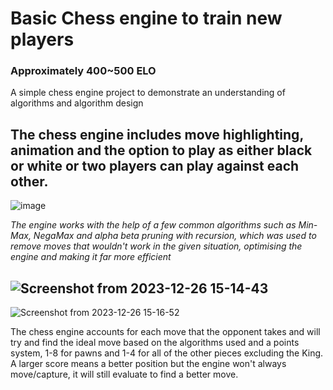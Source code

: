 # Basic Chess engine to train new players
### Approximately 400~500 ELO

A simple chess engine project to demonstrate an understanding of algorithms and algorithm design

The chess engine includes move highlighting, animation and the option to play as either black or white or two players can play against each other.
----------------------------------------------------------------------------------------------------------------------------------------------------------------------------------------

![image](https://github.com/SahasT23/NewChessEngineST/assets/108793094/aa495b5c-3878-4a01-a3ad-5419b47ea5f0)

*The engine works with the help of a few common algorithms such as Min-Max, NegaMax and alpha beta pruning with recursion, which was used to remove moves that wouldn't work in the given situation, optimising the engine and making it far more efficient*

![Screenshot from 2023-12-26 15-14-43](https://github.com/SahasT23/NewChessEngineST/assets/108793094/577c0808-0a8e-4043-9a51-abb87ae725a1)
----------------------------------------------------------------------------------------------------------------------------------------------------------------------------------------

![Screenshot from 2023-12-26 15-16-52](https://github.com/SahasT23/NewChessEngineST/assets/108793094/ab62ca9e-f2d7-4e6f-a04d-b46c4afe2e9e)

The chess engine accounts for each move that the opponent takes and will try and find the ideal move based on the algorithms used and a points system, 1-8 for pawns and 1-4 for all of the other pieces excluding the King. A larger score means a better position but the engine won't always move/capture, it will still evaluate to find a better move.
